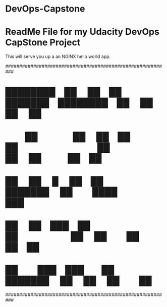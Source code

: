 # DevOps-Capstone
# ReadMe File for my Udacity DevOps CapStone Project

This will serve you up a an NGINX hello world app.

###########################################################
# ████████ ██     ██ ██ ███████ ████████ ██    ██ ██   ██ 
#    ██    ██     ██ ██ ██         ██     ██  ██   ██ ██  
#    ██    ██  █  ██ ██ ███████    ██      ████     ███  
#    ██    ██ ███ ██ ██      ██    ██       ██     ██ ██ 
#    ██     ███ ███  ██ ███████    ██       ██    ██   ██ 
###########################################################
